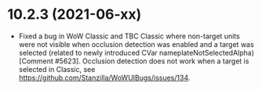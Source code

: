 # 10.2.3 (2021-06-xx)

* Fixed a bug in WoW Classic and TBC Classic where non-target units were not visible when occlusion detection was
  enabled and a target was selected (related to newly introduced CVar nameplateNotSelectedAlpha) [Comment #5623].
  Occlusion detection does not work when a target is selected in Classic,
  see https://github.com/Stanzilla/WoWUIBugs/issues/134.

